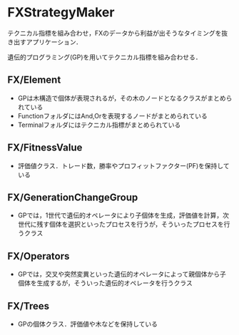 # FXStrategyMaker
テクニカル指標を組み合わせ，FXのデータから利益が出そうなタイミングを抜き出すアプリケーション．

遺伝的プログラミング(GP)を用いてテクニカル指標を組み合わせる．

## FX/Element
* GPは木構造で個体が表現されるが，その木のノードとなるクラスがまとめられている
* FunctionフォルダにはAnd,Orを表現するノードがまとめられている
* Terminalフォルダにはテクニカル指標がまとめられている

## FX/FitnessValue
* 評価値クラス．トレード数，勝率やプロフィットファクター(PF)を保持している

## FX/GenerationChangeGroup
* GPでは，1世代で遺伝的オペレータにより子個体を生成，評価値を計算，次世代に残す個体を選択といったプロセスを行うが，そういったプロセスを行うクラス

## FX/Operators
* GPでは，交叉や突然変異といった遺伝的オペレータによって親個体から子個体を生成するが，そういった遺伝的オペレータを行うクラス

## FX/Trees
* GPの個体クラス．評価値や木などを保持している
